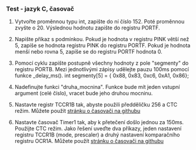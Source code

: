 ### Test - jazyk C, časovač

1. Vytvořte proměnnou typu int, zapište do ní číslo 152. Poté proměnnou zvyšte o 20. Výslednou hodnotu zapište do registru PORTF.
	
2. Napište příkaz s podmínkou. Pokud je hodnota v registru PINK větší než 5, zapíše se hodnota registru PINK do registru PORTF. Pokud je hodnota menší nebo rovna 5, zapíše se do registru PORTF hodnota 0.

3. Pomocí cyklu zapište postupně všechny hodnoty z pole "segmenty" do registru PORTB. Mezi jednotlivými zápisy udělejte pauzu 100ms pomocí funkce _delay_ms(). int segmenty[5] = { 0x88, 0x83, 0xc6, 0xA1, 0x86};

4. Nadefinujte funkci "druha_mocnina". Funkce bude mít jeden vstupní argument (celé číslo), vracet bude jeho druhou mocninu.

5. Nastavte registr TCCR1B tak, abyste použili předděličku 256 a CTC režim. Můžete použít [stránku o časovači na githubu](https://tomaschovanec.github.io/MIT/08_Timer.html)

6. Nastavte časovač Timer1 tak, aby k přetečení došlo jednou za 150ms. Použijte CTC režim. Jako řešení uveďte dva příkazy, jeden nastavení registru TCCR1B (mode, prescaler) a druhý nastavení komparačního registru OCR1A. Můžete použít [stránku o časovači na githubu](https://tomaschovanec.github.io/MIT/08_Timer.html)
